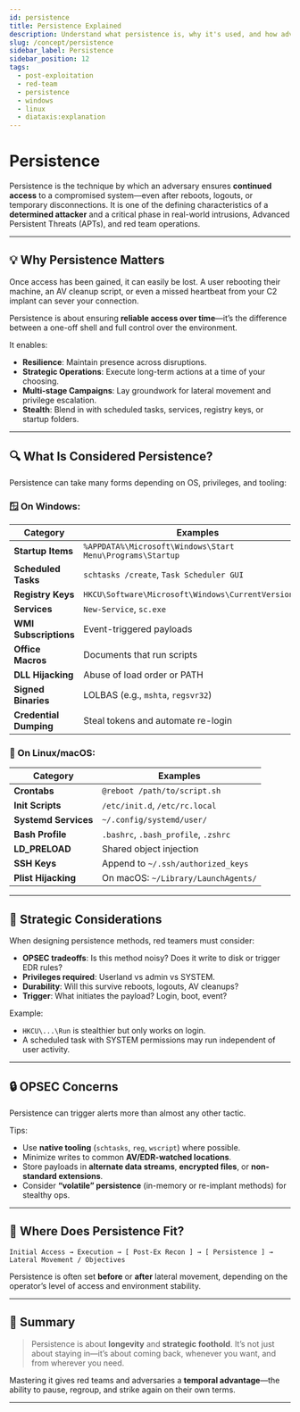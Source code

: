 ```yaml
---
id: persistence
title: Persistence Explained
description: Understand what persistence is, why it's used, and how adversaries achieve it in post-exploitation.
slug: /concept/persistence
sidebar_label: Persistence
sidebar_position: 12
tags:
  - post-exploitation
  - red-team
  - persistence
  - windows
  - linux
  - diataxis:explanation
---
```


# Persistence

Persistence is the technique by which an adversary ensures **continued access** to a compromised system—even after reboots, logouts, or temporary disconnections. It is one of the defining characteristics of a **determined attacker** and a critical phase in real-world intrusions, Advanced Persistent Threats (APTs), and red team operations.

---

## 💡 Why Persistence Matters

Once access has been gained, it can easily be lost. A user rebooting their machine, an AV cleanup script, or even a missed heartbeat from your C2 implant can sever your connection.

Persistence is about ensuring **reliable access over time**—it’s the difference between a one-off shell and full control over the environment.

It enables:

- **Resilience**: Maintain presence across disruptions.
- **Strategic Operations**: Execute long-term actions at a time of your choosing.
- **Multi-stage Campaigns**: Lay groundwork for lateral movement and privilege escalation.
- **Stealth**: Blend in with scheduled tasks, services, registry keys, or startup folders.

---

## 🔍 What Is Considered Persistence?

Persistence can take many forms depending on OS, privileges, and tooling:

### 🪟 On Windows:

| Category             | Examples |
|----------------------|----------|
| **Startup Items**    | `%APPDATA%\Microsoft\Windows\Start Menu\Programs\Startup` |
| **Scheduled Tasks**  | `schtasks /create`, `Task Scheduler GUI` |
| **Registry Keys**    | `HKCU\Software\Microsoft\Windows\CurrentVersion\Run` |
| **Services**         | `New-Service`, `sc.exe` |
| **WMI Subscriptions**| Event-triggered payloads |
| **Office Macros**    | Documents that run scripts |
| **DLL Hijacking**    | Abuse of load order or PATH |
| **Signed Binaries**  | LOLBAS (e.g., `mshta`, `regsvr32`) |
| **Credential Dumping** | Steal tokens and automate re-login |

### 🐧 On Linux/macOS:

| Category              | Examples |
|-----------------------|----------|
| **Crontabs**          | `@reboot /path/to/script.sh` |
| **Init Scripts**      | `/etc/init.d`, `/etc/rc.local` |
| **Systemd Services**  | `~/.config/systemd/user/` |
| **Bash Profile**      | `.bashrc`, `.bash_profile`, `.zshrc` |
| **LD_PRELOAD**        | Shared object injection |
| **SSH Keys**          | Append to `~/.ssh/authorized_keys` |
| **Plist Hijacking**   | On macOS: `~/Library/LaunchAgents/` |

---

## 🧠 Strategic Considerations

When designing persistence methods, red teamers must consider:

- **OPSEC tradeoffs**: Is this method noisy? Does it write to disk or trigger EDR rules?
- **Privileges required**: Userland vs admin vs SYSTEM.
- **Durability**: Will this survive reboots, logouts, AV cleanups?
- **Trigger**: What initiates the payload? Login, boot, event?

Example:
- `HKCU\...\Run` is stealthier but only works on login.
- A scheduled task with SYSTEM permissions may run independent of user activity.

---

## 🔒 OPSEC Concerns

Persistence can trigger alerts more than almost any other tactic.

Tips:
- Use **native tooling** (`schtasks`, `reg`, `wscript`) where possible.
- Minimize writes to common **AV/EDR-watched locations**.
- Store payloads in **alternate data streams**, **encrypted files**, or **non-standard extensions**.
- Consider **“volatile” persistence** (in-memory or re-implant methods) for stealthy ops.

---

## 🧭 Where Does Persistence Fit?

```
Initial Access → Execution → [ Post-Ex Recon ] → [ Persistence ] → Lateral Movement / Objectives
```

Persistence is often set **before** or **after** lateral movement, depending on the operator’s level of access and environment stability.

---

## 📌 Summary

> Persistence is about **longevity** and **strategic foothold**. It’s not just about staying in—it’s about coming back, whenever you want, and from wherever you need.

Mastering it gives red teams and adversaries a **temporal advantage**—the ability to pause, regroup, and strike again on their own terms.

---
